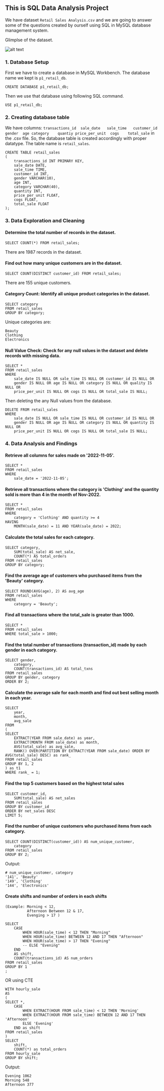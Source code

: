 ## This is SQL Data Analysis Project

We have dataset `Retail Sales Analysis.csv` and we are going to answer some of the questions created by ourself using SQL in MySQL database management system.

Glimplse of the dataset.

![alt text](<glimpse of the dataset.png>)

### 1. Database Setup
First we have to create a database in MySQL Workbench. The database name we kept is `p1_retail_db`.
```
CREATE DATABASE p1_retail_db;
```
Then we use that database using following SQL command.
```
USE p1_retail_db;
```

### 2. Creating database table
We have columns: 
```transactions_id	sale_date	sale_time	customer_id	gender	age	category	quantiy	price_per_unit	cogs	total_sale``` 
in the .csv file. So, the  database table is created accordingly with proper datatype. The table name is `retail_sales`.

```
CREATE TABLE retail_sales
(
	transactions_id INT PRIMARY KEY,
    sale_date DATE,
    sale_time TIME,
    customer_id INT,
    gender VARCHAR(10),
    age INT,
    category VARCHAR(40),
    quantity INT,
    price_per_unit FLOAT,
    cogs FLOAT,
    total_sale FLOAT
);
```

### 3. Data Exploration and Cleaning

#### Determine the total number of records in the dataset.
```
SELECT COUNT(*) FROM retail_sales;
```
There are 1987 records in the dataset.

#### Find out how many unique customers are in the dataset.
```
SELECT COUNT(DISTINCT customer_id) FROM retail_sales;
```
There are 155 unique customers.


#### Category Count: Identify all unique product categories in the dataset.
```
SELECT category
FROM retail_sales
GROUP BY category;
```
Unique categories are:

```
Beauty
Clothing
Electronics
```

#### Null Value Check: Check for any null values in the dataset and delete records with missing data.
```
SELECT *
FROM retail_sales
WHERE 
	sale_date IS NULL OR sale_time IS NULL OR customer_id IS NULL OR
    gender IS NULL OR age IS NULL OR category IS NULL OR quality IS NULL OR
    price_per_unit IS NULL OR cogs IS NULL OR total_sale IS NULL;
```

Then deleting the any Null values from the database.
```
DELETE FROM retail_sales
WHERE
	sale_date IS NULL OR sale_time IS NULL OR customer_id IS NULL OR
    gender IS NULL OR age IS NULL OR category IS NULL OR quantity IS NULL OR
    price_per_unit IS NULL OR cogs IS NULL OR total_sale IS NULL;
```

### 4. Data Analysis and Findings

#### Retrieve all columns for sales made on '2022-11-05'.
```
SELECT *
FROM retail_sales
WHERE
	sale_date = '2022-11-05';
```

#### Retrieve all transactions where the category is 'Clothing' and the quantity sold is more than 4 in the month of Nov-2022.

```
SELECT *
FROM retail_sales
WHERE 
	category = 'Clothing' AND quantity >= 4
HAVING
	MONTH(sale_date) = 11 AND YEAR(sale_date) = 2022;
```

#### Calculate the total sales for each category.
```
SELECT category, 
	SUM(total_sale) AS net_sale,
    COUNT(*) AS total_orders
FROM retail_sales
GROUP BY category;
```

#### Find the average age of customers who purchased items from the 'Beauty' category.
```
SELECT ROUND(AVG(age), 2) AS avg_age
FROM retail_sales
WHERE 
	category = 'Beauty';
```

#### Find all transactions where the total_sale is greater than 1000.
```
SELECT *
FROM retail_sales
WHERE total_sale > 1000;
```

#### Find the total number of transactions (transaction_id) made by each gender in each category.
```
SELECT gender,
    category,
    COUNT(transactions_id) AS total_txns
FROM retail_sales
GROUP BY gender, category
ORDER BY 2;
```

#### Calculate the average sale for each month and find out best selling month in each year.
```
SELECT 
	year,
	month,
    avg_sale
FROM 
(    
SELECT 
    EXTRACT(YEAR FROM sale_date) as year,
    EXTRACT(MONTH FROM sale_date) as month,
    AVG(total_sale) as avg_sale,
    RANK() OVER(PARTITION BY EXTRACT(YEAR FROM sale_date) ORDER BY AVG(total_sale) DESC) as rank_
FROM retail_sales
GROUP BY 1, 2
) as t1
WHERE rank_ = 1;
```

#### Find the top 5 customers based on the highest total sales
```
SELECT customer_id,
    SUM(total_sale) AS net_sales
FROM retail_sales
GROUP BY customer_id
ORDER BY net_sales DESC
LIMIT 5;
```

#### Find the number of unique customers who purchased items from each category.
```
SELECT COUNT(DISTINCT(customer_id)) AS num_unique_customer,
    category
FROM retail_sales
GROUP BY 2;
```

Output:
```
# num_unique_customer, category
'141', 'Beauty'
'149', 'Clothing'
'144', 'Electronics'

```

#### Create shifts and number of orders in each shifts 
```
(Example: Morning < 12, 
          Afternoon Between 12 & 17,
          Evenging > 17 )
```

```
SELECT 
	CASE 
		WHEN HOUR(sale_time) < 12 THEN "Morning"
		WHEN HOUR(sale_time) BETWEEN 12 AND 17 THEN "Afternoon"
		WHEN HOUR(sale_time) > 17 THEN "Evening"
        -- ELSE "Evening"
	END
    AS shift,
    COUNT(transactions_id) AS num_orders
FROM retail_sales
GROUP BY 1
;
```
OR using CTE

```
WITH hourly_sale
AS
(
SELECT *,
    CASE
        WHEN EXTRACT(HOUR FROM sale_time) < 12 THEN 'Morning'
        WHEN EXTRACT(HOUR FROM sale_time) BETWEEN 12 AND 17 THEN 'Afternoon'
        ELSE 'Evening'
    END as shift
FROM retail_sales
)
SELECT 
    shift,
    COUNT(*) as total_orders  
FROM hourly_sale
GROUP BY shift;
```

Output:
```
Evening	1062
Morning	548
Afternoon 377
```